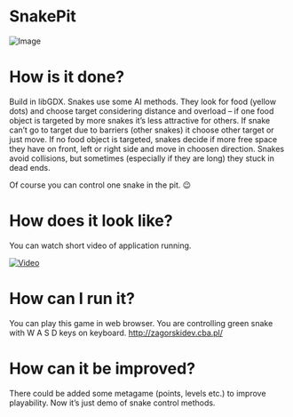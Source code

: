 # SnakePit

![Image](https://zagorskidev.files.wordpress.com/2017/10/zrzut-ekranu-z-2017-10-18-17-15-22.png)

# How is it done?

Build in libGDX. Snakes use some AI methods. They look for food (yellow dots) and choose target considering distance and overload – if one food object is targeted by more snakes it’s less attractive for others. If snake can’t go to target due to barriers (other snakes) it choose other target or just move. If no food object is targeted, snakes decide if more free space they have on front, left or right side and move in choosen direction. Snakes avoid collisions, but sometimes (especially if they are long) they stuck in dead ends.

Of course you can control one snake in the pit. 😉

# How does it look like?

You can watch short video of application running.

[![Video](https://img.youtube.com/vi/5W-C0imSvto/0.jpg)](https://youtu.be/5W-C0imSvto)

# How can I run it?

You can play this game in web browser. You are controlling green snake with W A S D keys on keyboard.
http://zagorskidev.cba.pl/

# How can it be improved?

There could be added some metagame (points, levels etc.) to improve playability. Now it’s just demo of snake control methods.
